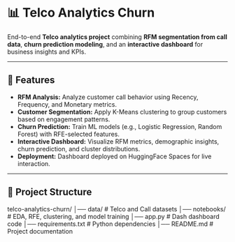 # 📊 Telco Analytics Churn

End-to-end **Telco analytics project** combining **RFM segmentation from call data**, **churn prediction modeling**, and an **interactive dashboard** for business insights and KPIs.  

---

## 🚀 Features

- **RFM Analysis:** Analyze customer call behavior using Recency, Frequency, and Monetary metrics.  
- **Customer Segmentation:** Apply K-Means clustering to group customers based on engagement patterns.  
- **Churn Prediction:** Train ML models (e.g., Logistic Regression, Random Forest) with RFE-selected features.  
- **Interactive Dashboard:** Visualize RFM metrics, demographic insights, churn prediction, and cluster distributions.  
- **Deployment:** Dashboard deployed on HuggingFace Spaces for live interaction.  

---

## 📂 Project Structure
telco-analytics-churn/
│── data/                  # Telco and Call datasets
│── notebooks/             # EDA, RFE, clustering, and model training
│── app.py                 # Dash dashboard code
│── requirements.txt       # Python dependencies
│── README.md              # Project documentation
